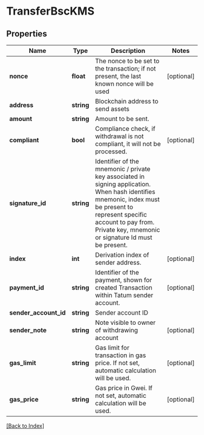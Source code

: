 # TransferBscKMS

## Properties

Name | Type | Description | Notes
------------ | ------------- | ------------- | -------------
**nonce** | **float** | The nonce to be set to the transaction; if not present, the last known nonce will be used | [optional]
**address** | **string** | Blockchain address to send assets |
**amount** | **string** | Amount to be sent. |
**compliant** | **bool** | Compliance check, if withdrawal is not compliant, it will not be processed. | [optional]
**signature_id** | **string** | Identifier of the mnemonic / private key associated in signing application. When hash identifies mnemonic, index must be present to represent specific account to pay from. Private key, mnemonic or signature Id must be present. |
**index** | **int** | Derivation index of sender address. | [optional]
**payment_id** | **string** | Identifier of the payment, shown for created Transaction within Tatum sender account. | [optional]
**sender_account_id** | **string** | Sender account ID |
**sender_note** | **string** | Note visible to owner of withdrawing account | [optional]
**gas_limit** | **string** | Gas limit for transaction in gas price. If not set, automatic calculation will be used. | [optional]
**gas_price** | **string** | Gas price in Gwei. If not set, automatic calculation will be used. | [optional]

[[Back to Index]](../index.md)

